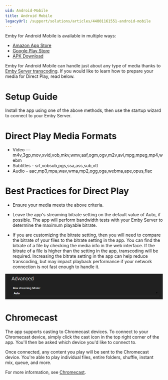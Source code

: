 ```yaml
---
uid: Android-Mobile
title: Android Mobile
legacyUrl: /support/solutions/articles/44001161551-android-mobile
---
```


Emby for Android Mobile is available in multiple ways:
* [Amazon App Store](http://www.amazon.com/Emby-for-Android/dp/B00GVH9O0I)
* [Google Play Store](https://play.google.com/store/apps/details?id=com.mb.android)
* [APK Download](http://emby.media/emby-for-android-mobile.html)

Emby for Android Mobile can handle just about any type of media thanks to [Emby Server transcoding](Transcoding). If you would like to learn how to prepare your media for Direct Play, read below.

# Setup Guide

Install the app using one of the above methods, then use the startup wizard to connect to your Emby Server.

# Direct Play Media Formats

* Video — m4v,3gp,mov,xvid,vob,mkv,wmv,asf,ogm,ogv,m2v,avi,mpg,mpeg,mp4,webm
* Subtitles - srt,vobsub,pgs,ssa,ass,sub,vtt
* Audio – aac,mp3,mpa,wav,wma,mp2,ogg,oga,webma,ape,opus,flac

# Best Practices for Direct Play

* Ensure your media meets the above criteria.

* Leave the app's streaming bitrate setting on the default value of Auto, if possible. The app will perform bandwidth tests with your Emby Server to determine the maximum playable bitrate.

* If you are customizing the bitrate setting, then you will need to compare the bitrate of your files to the bitrate setting in the app. You can find the bitrate of a file by checking the media info in the web interface. If the bitrate of a file is higher than the setting in the app, transcoding will be required. Increasing the bitrate setting in the app can help reduce transcoding, but may impact playback performance if your network connection is not fast enough to handle it.

![](images/apps/webbitrate.png)

# Chromecast

The app supports casting to Chromecast devices. To connect to your Chromecast device, simply click the cast icon in the top right corner of the app. You'll then be asked which device you'd like to connect to.

Once connected, any content you play will be sent to the Chromecast device. You're able to play individual files, entire folders, shuffle, instant mix, queue, and more.

For more information, see [Chromecast](Chromecast).